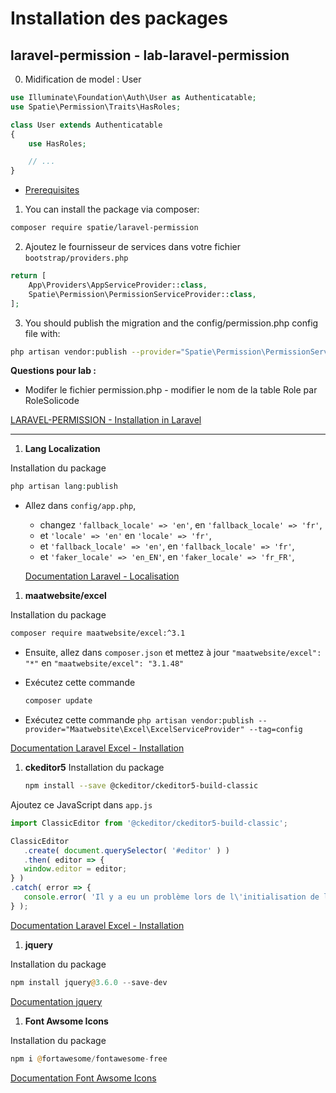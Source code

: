 # Installation des packages

<!-- TODO : à documenter dans lab-laravel-permission -->

## laravel-permission  - lab-laravel-permission

0. Midification de model : User

````php
use Illuminate\Foundation\Auth\User as Authenticatable;
use Spatie\Permission\Traits\HasRoles;

class User extends Authenticatable
{
    use HasRoles;

    // ...
}
````

- [Prerequisites](https://spatie.be/docs/laravel-permission/v6/prerequisites)

1. You can install the package via composer:

```bash
composer require spatie/laravel-permission
```

2. Ajoutez le fournisseur de services dans votre fichier `bootstrap/providers.php`

```php
return [
    App\Providers\AppServiceProvider::class,
    Spatie\Permission\PermissionServiceProvider::class,
];

```

3. You should publish the migration and the config/permission.php config file with:

````bash
php artisan vendor:publish --provider="Spatie\Permission\PermissionServiceProvider"
````



**Questions pour lab :**

- Modifer le fichier permission.php - modifier le nom de la table Role par RoleSolicode


[LARAVEL-PERMISSION - Installation in Laravel](https://spatie.be/docs/laravel-permission/v6/installation-laravel)

--------------

1. **Lang Localization**

Installation du package 

   ```php
   php artisan lang:publish
   ```

- Allez dans `config/app.php`, 
  - changez `'fallback_locale' => 'en'`, en `'fallback_locale' => 'fr'`,
  - et `'locale' => 'en'` en `'locale' => 'fr'`,
  - et `'fallback_locale' => 'en'`, en `'fallback_locale' => 'fr'`,
  - et `'faker_locale' => 'en_EN'`, en `'faker_locale' => 'fr_FR'`,

  
   [Documentation Laravel - Localisation](https://laravel.com/docs/11.x/localization#main-content)
   

1. **maatwebsite/excel**

Installation du package 

   ```bash
   composer require maatwebsite/excel:^3.1
   ```

- Ensuite, allez dans `composer.json` et mettez à jour `"maatwebsite/excel": "*"` en `"maatwebsite/excel": "3.1.48"`
- Exécutez cette commande

   ```bash
   composer update
   ```

- Exécutez cette commande `php artisan vendor:publish --provider="Maatwebsite\Excel\ExcelServiceProvider" --tag=config`

[Documentation Laravel Excel - Installation](https://docs.laravel-excel.com/3.1/getting-started/installation.html)

1. **ckeditor5**
Installation du package

   ```bash
   npm install --save @ckeditor/ckeditor5-build-classic
   ```

Ajoutez ce JavaScript dans `app.js`

```js
import ClassicEditor from '@ckeditor/ckeditor5-build-classic';

ClassicEditor
   .create( document.querySelector( '#editor' ) )
   .then( editor => {
   window.editor = editor;
} )
.catch( error => {
   console.error( 'Il y a eu un problème lors de l\'initialisation de l\'éditeur.', error );
} );
   ```

[Documentation Laravel Excel - Installation](https://www.npmjs.com/package/@ckeditor/ckeditor5-build-classic)




1. **jquery**

Installation du package 

   ```php
   npm install jquery@3.6.0 --save-dev
   ```

[Documentation jquery](https://www.npmjs.com/package/jquery)

1. **Font Awsome Icons**

Installation du package 

   ```php
   npm i @fortawesome/fontawesome-free
   ```

[Documentation Font Awsome Icons](https://github.com/FortAwesome/Font-Awesome#documentation)

